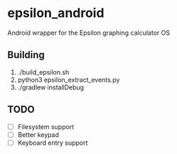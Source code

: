 # epsilon_android
Android wrapper for the Epsilon graphing calculator OS

## Building
1. ./build_epsilon.sh
2. python3 epsilon_extract_events.py
3. ./gradlew installDebug

## TODO
- [ ] Filesystem support
- [ ] Better keypad
- [ ] Keyboard entry support
